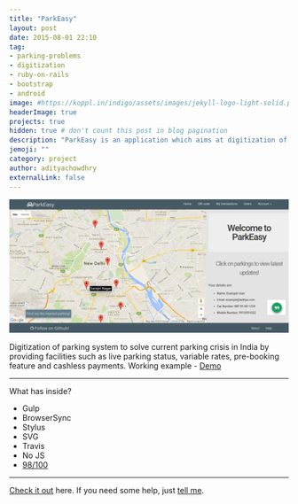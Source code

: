 ```yaml
---
title: "ParkEasy"
layout: post
date: 2015-08-01 22:10
tag:
- parking-problems
- digitization
- ruby-on-rails
- bootstrap
- android
image: #https://koppl.in/indigo/assets/images/jekyll-logo-light-solid.png
headerImage: true
projects: true
hidden: true # don't count this post in blog pagination
description: "ParkEasy is an application which aims at digitization of current parking system making it more efficient, accurate and feasible."
jemoji: ""
category: project
author: adityachowdhry
externalLink: false
---
```


![Screenshot](/assets/park-easy-screenshot.png)

Digitization of parking system to solve current parking crisis in India by providing facilities such as live parking status, variable rates, pre-booking feature and cashless payments. Working example - [Demo](http://vast-wave-6400.herokuapp.com)

---

What has inside?

- Gulp
- BrowserSync
- Stylus
- SVG
- Travis
- No JS
- [98/100](https://developers.google.com/speed/pagespeed/insights/?url=http%3A%2F%2Fsergiokopplin.github.io%2Findigo%2F)

---

[Check it out](http://sergiokopplin.github.io/indigo/) here.
If you need some help, just [tell me](http://github.com/sergiokopplin/indigo/issues).
